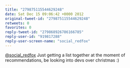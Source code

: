 ```yaml
---
title: "279875115544629248"
date: Sat Dec 15 09:06:42 +0000 2012
original-tweet-id: "279875115544629248"
retweets: 0
favorites: 0
reply-tweet-id: "279868926786166785"
reply-user-id: "919817288"
reply-user-screen-name: "social_redfox"
---
```

<a href="https://twitter.com/social_redfox">@social_redfox</a> Just getting a list together at the moment of recommendations, be looking into devs over christmas :)
